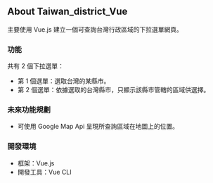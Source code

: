 ## About Taiwan_district_Vue

主要使用 Vue.js 建立一個可查詢台灣行政區域的下拉選單網頁。

### 功能

共有 2 個下拉選單：
- 第 1 個選單：選取台灣的某縣市。
- 第 2 個選單：依據選取的台灣縣市，只顯示該縣市管轄的區域供選擇。

### 未來功能規劃
- 可使用 Google Map Api 呈現所查詢區域在地圖上的位置。

### 開發環境

- 框架：Vue.js
- 開發工具：Vue CLI